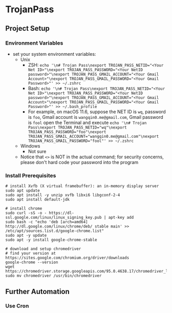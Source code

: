 # TrojanPass

## Project Setup

### Environment Variables

- set your system environment variables:
  - Unix
    - ZSH: `echo '\n# Trojan Pass\nexport TROJAN_PASS_NETID="<Your Net ID>"\nexport TROJAN_PASS_PASSWORD="<Your NetID password>"\nexport TROJAN_PASS_GMAIL_ACCOUNT="<Your Gmail Account>"\nexport TROJAN_PASS_GMAIL_PASSWORD="<Your Gmail Password>"' >> ~/.zshrc`
    - Bash: `echo '\n# Trojan Pass\nexport TROJAN_PASS_NETID="<Your Net ID>"\nexport TROJAN_PASS_PASSWORD="<Your NetID password>"\nexport TROJAN_PASS_GMAIL_ACCOUNT="<Your Gmail Account>"\nexport TROJAN_PASS_GMAIL_PASSWORD="<Your Gmail Password>"' >> ~/.bash_profile`
    - For example, on macOS 11.6, suppose the NET ID is `wq`, password is `foo`, Gmail account is `wangqin0.me@gmail.com`, Gmail password is `fool` open the Terminal and execute `echo '\n# Trojan Pass\nexport TROJAN_PASS_NETID="wq"\nexport TROJAN_PASS_PASSWORD="foo"\nexport TROJAN_PASS_GMAIL_ACCOUNT="wangqin0.me@gmail.com"\nexport TROJAN_PASS_GMAIL_PASSWORD="fool"' >> ~/.zshrc` 
  - Windows
    - Not sure
  - Notice that `<>` is NOT in the actual command; for security concerns, please don't hard code your password into the program

### Install Prerequisites

```shell
# install Xvfb (X virtual framebuffer): an in-memory display server
sudo apt update
sudo apt install -y unzip xvfb libxi6 libgconf-2-4
sudo apt install default-jdk

# install chrome 
sudo curl -sS -o - https://dl-ssl.google.com/linux/linux_signing_key.pub | apt-key add
sudo bash -c "echo 'deb [arch=amd64] http://dl.google.com/linux/chrome/deb/ stable main' >> /etc/apt/sources.list.d/google-chrome.list"
sudo apt -y update
sudo apt -y install google-chrome-stable

# download and setup chromedriver
# find your version at https://sites.google.com/chromium.org/driver/downloads
google-chrome --version
wget https://chromedriver.storage.googleapis.com/95.0.4638.17/chromedriver_linux64.zip
sudo mv chromedriver /usr/bin/chromedriver
```

## Further Automation

### Use Cron


